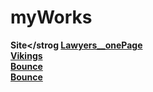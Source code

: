 # myWorks

<strong>Site</strog
<a href="https://radikmikhov.github.io/myWorks/Lawyers__onePage/index.html">Lawyers__onePage</a><br>
<a href="https://radikmikhov.github.io/myWorks/Vikings/index.html">Vikings</a><br>
<a href="https://radikmikhov.github.io/myWorks/Bounce/index.html">Bounce</a><br>
<a href="https://radikmikhov.github.io/myWorks/SpaceTravel/index.html">Bounce</a><br>
